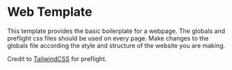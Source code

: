 # Web Template

This template provides the basic boilerplate for a webpage. The globals and 
preflight css files should be used on every page. Make changes to the globals 
file according the style and structure of the website you are making.

Credit to [TailwindCSS](https://github.com/tailwindlabs/tailwindcss) 
for preflight.
